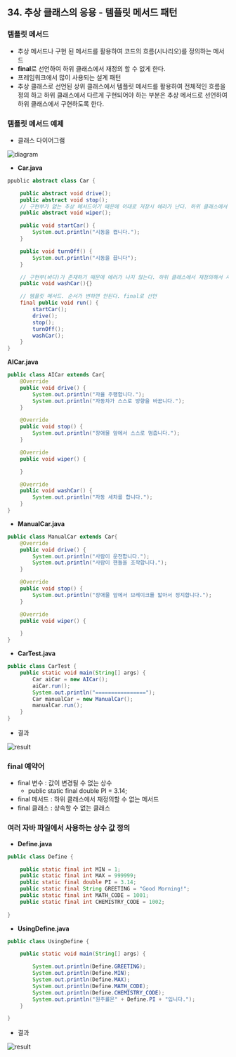 ## 34. 추상 클래스의 응용 - 템플릿 메서드 패턴

### 템플릿 메서드

- 추상 메서드나 구현 된 메서드를 활용하여 코드의 흐름(시나리오)를 정의하는 메서드
- **final**로 선언하여 하위 클래스에서 재정의 할 수 없게 한다.
- 프레임워크에서 많이 사용되는 설계 패턴
- 추상 클래스로 선언된 상위 클래스에서 템플릿 메서드를 활용하여 전체적인 흐름을 정의 하고 하위 클래스에서 다르게 구현되어야 하는 부분은 추상 메서드로 선언하여 하위 클래스에서 구현하도록 한다.

### 템플릿 메서드 예제

- 클래스 다이어그램

![diagram](https://t1.daumcdn.net/cafeattach/1Dzpp/9fd75be70344b6901597a2c32e549c35925bbcea)

- **Car.java**

```java
ppublic abstract class Car {

    public abstract void drive();
    public abstract void stop();
    // 구현부가 없는 추상 메서드이기 때문에 이대로 저장시 에러가 난다. 하위 클래스에서 반드시 구현 필요
    public abstract void wiper();

    public void startCar() {
        System.out.println("시동을 켭니다.");
    }

    public void turnOff() {
        System.out.println("시동을 끕니다");
    }

    // 구현부(바디)가 존재하기 때문에 에러가 나지 않는다. 하위 클래스에서 재정의해서 사용 가능.
    public void washCar(){}

    // 템플릿 메서드. 순서가 변하면 안된다. final로 선언
    final public void run() {
        startCar();
        drive();
        stop();
        turnOff();
        washCar();
    }
}
```

**AICar.java**

```java
public class AICar extends Car{
    @Override
    public void drive() {
        System.out.println("자율 주행합니다.");
        System.out.println("자동차가 스스로 방향을 바꿉니다.");
    }

    @Override
    public void stop() {
        System.out.println("장애물 앞에서 스스로 멈춥니다.");
    }

    @Override
    public void wiper() {

    }

    @Override
    public void washCar() {
        System.out.println("자동 세차를 합니다.");
    }
}
```

- **ManualCar.java**

```java
public class ManualCar extends Car{
    @Override
    public void drive() {
        System.out.println("사람이 운전합니다.");
        System.out.println("사람이 핸들을 조작합니다.");
    }

    @Override
    public void stop() {
        System.out.println("장애물 앞에서 브레이크를 밟아서 정지합니다.");
    }

    @Override
    public void wiper() {

    }
}
```

- **CarTest.java**

```java
public class CarTest {
    public static void main(String[] args) {
        Car aiCar = new AICar();
        aiCar.run();
        System.out.println("================");
        Car manualCar = new ManualCar();
        manualCar.run();
    }
}
```

- 결과

![result](https://t1.daumcdn.net/cafeattach/1Dzpp/067381f06201fe0b6fd063a3c9af74fc9f8fd8aa)

### final 예약어

- final 변수 :  값이 변경될 수 없는 상수
    - public static final double PI = 3.14;
- final 메서드 : 하위 클래스에서 재정의할 수 없는 메서드
- final 클래스 : 상속할 수 없는 클래스

### 여러 자바 파일에서 사용하는 상수 값 정의

- **Define.java**

```java
public class Define {

	public static final int MIN = 1;
	public static final int MAX = 999999;
	public static final double PI = 3.14;
	public static final String GREETING = "Good Morning!";
	public static final int MATH_CODE = 1001;
	public static final int CHEMISTRY_CODE = 1002;
	
}
```

- **UsingDefine.java**

```java
public class UsingDefine {

	public static void main(String[] args) {

		System.out.println(Define.GREETING);
		System.out.println(Define.MIN);
		System.out.println(Define.MAX);
		System.out.println(Define.MATH_CODE);
		System.out.println(Define.CHEMISTRY_CODE);
		System.out.println("원주률은" + Define.PI + "입니다.");
	}

}
```

- 결과

![result](https://t1.daumcdn.net/cafeattach/1Dzpp/38432408452b57ff343d189de59dcd285280c27b)
